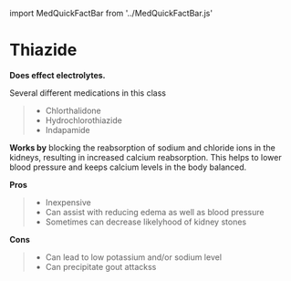 import MedQuickFactBar from '../MedQuickFactBar.js'

# Thiazide
<!--
<MedQuickFactBar
a1cText={`0.5-1%`}
rountineText={`Daily`}
lowBloodSugarText={`No`}
weightChangeText={`Loss`}
heartBenefitText={`Benefit`}
costText={`High`}
/> -->

**Does effect electrolytes.**

Several different medications in this class

> - Chlorthalidone
> - Hydrochlorothiazide
> - Indapamide

**Works by** blocking the reabsorption of sodium and chloride ions in the kidneys, resulting in increased calcium reabsorption. This helps to lower blood pressure and keeps calcium levels in the body balanced.

**Pros**

> - Inexpensive
> - Can assist with reducing edema as well as blood pressure
> - Sometimes can decrease likelyhood of kidney stones

**Cons**

> - Can lead to low potassium and/or sodium level
> - Can precipitate gout attackss